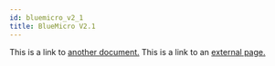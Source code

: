 ```yaml
---
id: bluemicro_v2_1
title: BlueMicro V2.1
---
```


This is a link to [another document.](doc3.md) This is a link to an [external page.](http://www.example.com/)
